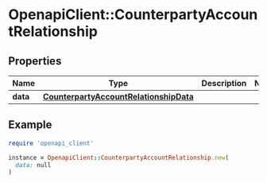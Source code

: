 # OpenapiClient::CounterpartyAccountRelationship

## Properties

| Name | Type | Description | Notes |
| ---- | ---- | ----------- | ----- |
| **data** | [**CounterpartyAccountRelationshipData**](CounterpartyAccountRelationshipData.md) |  |  |

## Example

```ruby
require 'openapi_client'

instance = OpenapiClient::CounterpartyAccountRelationship.new(
  data: null
)
```

